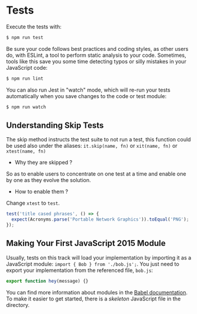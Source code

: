 # Tests

Execute the tests with:

```bash
$ npm run test
```

Be sure your code follows best practices and coding styles, as other users do, with ESLint, a tool to perform static analysis to your code.
Sometimes, tools like this save you some time detecting typos or silly mistakes in your JavaScript code:

```bash
$ npm run lint
```

You can also run Jest in "watch" mode, which will re-run your tests automatically when you save changes to the code or test module:

```bash
$ npm run watch
```

## Understanding Skip Tests

The skip method instructs the test suite to not run a test, this function could be used also under the aliases: `it.skip(name, fn)` or `xit(name, fn)` or `xtest(name, fn)`

- Why they are skipped ?

So as to enable users to concentrate on one test at a time and enable one by one as they evolve the solution.

- How to enable them ?

Change `xtest` to `test`.

```javascript
test('title cased phrases', () => {
  expect(Acronyms.parse('Portable Network Graphics')).toEqual('PNG');
});
```

## Making Your First JavaScript 2015 Module

Usually, tests on this track will load your implementation by importing it as a JavaScript module: `import { Bob } from './bob.js';`.
You just need to export your implementation from the referenced file, `bob.js`:

```javascript
export function hey(message) {}
```

You can find more information about modules in the [Babel documentation](https://babeljs.io/docs/learn-es2015/#modules).
To make it easier to get started, there is a _skeleton_ JavaScript file in the directory.
